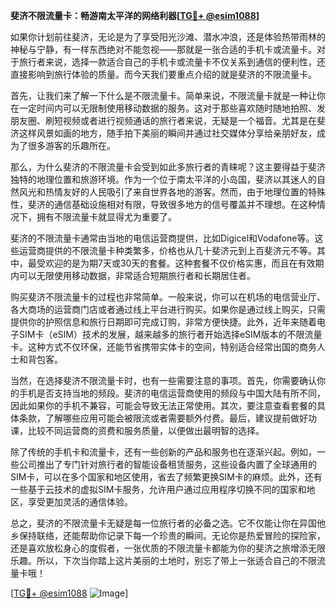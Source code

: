 **斐济不限流量卡：畅游南太平洋的网络利器[[TG💪+ @esim1088](https://t.me/s/esim1088)]**

如果你计划前往斐济，无论是为了享受阳光沙滩、潜水冲浪，还是体验热带雨林的神秘与宁静，有一样东西绝对不能忽视——那就是一张合适的手机卡或流量卡。对于旅行者来说，选择一款适合自己的手机卡或流量卡不仅关系到通信的便利性，还直接影响到旅行体验的质量。而今天我们要重点介绍的就是斐济的不限流量卡。

首先，让我们来了解一下什么是不限流量卡。简单来说，不限流量卡就是一种让你在一定时间内可以无限制使用移动数据的服务。这对于那些喜欢随时随地拍照、发朋友圈、刷短视频或者进行视频通话的旅行者来说，无疑是一个福音。尤其是在斐济这样风景如画的地方，随手拍下美丽的瞬间并通过社交媒体分享给亲朋好友，成为了很多游客的乐趣所在。

那么，为什么斐济的不限流量卡会受到如此多旅行者的青睐呢？这主要得益于斐济独特的地理位置和旅游环境。作为一个位于南太平洋的小岛国，斐济以其迷人的自然风光和热情友好的人民吸引了来自世界各地的游客。然而，由于地理位置的特殊性，斐济的通信基础设施相对有限，导致很多地方的信号覆盖并不理想。在这种情况下，拥有不限流量卡就显得尤为重要了。

斐济的不限流量卡通常由当地的电信运营商提供，比如Digicel和Vodafone等。这些运营商提供的不限流量卡种类繁多，价格也从几十斐济元到上百斐济元不等。其中，最受欢迎的是为期7天或30天的套餐。这种套餐不仅价格实惠，而且在有效期内可以无限使用移动数据，非常适合短期旅行者和长期居住者。

购买斐济不限流量卡的过程也非常简单。一般来说，你可以在机场的电信营业厅、各大商场的运营商门店或者通过线上平台进行购买。如果你是通过线上购买，只需提供你的护照信息和旅行日期即可完成订购，非常方便快捷。此外，近年来随着电子SIM卡（eSIM）技术的发展，越来越多的旅行者开始选择eSIM版本的不限流量卡。这种方式不仅环保，还能节省携带实体卡的空间，特别适合经常出国的商务人士和背包客。

当然，在选择斐济不限流量卡时，也有一些需要注意的事项。首先，你需要确认你的手机是否支持当地的频段。斐济的电信运营商使用的频段与中国大陆有所不同，因此如果你的手机不兼容，可能会导致无法正常使用。其次，要注意查看套餐的具体条款，了解哪些应用可能会被限流或者需要额外付费。最后，建议提前做好功课，比较不同运营商的资费和服务质量，以便做出最明智的选择。

除了传统的手机卡和流量卡，还有一些创新的产品和服务也在逐渐兴起。例如，一些公司推出了专门针对旅行者的智能设备租赁服务，这些设备内置了全球通用的SIM卡，可以在多个国家和地区使用，省去了频繁更换SIM卡的麻烦。此外，还有一些基于云技术的虚拟SIM卡服务，允许用户通过应用程序切换不同的国家和地区，享受更加灵活的通信体验。

总之，斐济的不限流量卡无疑是每一位旅行者的必备之选。它不仅能让你在异国他乡保持联络，还能帮助你记录下每一个珍贵的瞬间。无论你是热爱冒险的探险家，还是喜欢放松身心的度假者，一张优质的不限流量卡都能为你的斐济之旅增添无限乐趣。所以，下次当你踏上这片美丽的土地时，别忘了带上一张适合自己的不限流量卡哦！

[[TG💪+ @esim1088](https://t.me/s/esim1088) ![Image](https://i.postimg.cc/4NQfJmqS/Snipaste-2025-05-13-00-14-12.png)]